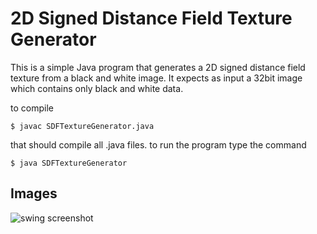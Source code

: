 
# 2D Signed Distance Field Texture Generator
This is a simple Java program that generates a 2D signed distance field texture 
from a black and white image. It expects as input a 32bit image which contains 
only black and white data.

to compile

	$ javac SDFTextureGenerator.java

that should compile all .java files. to run the program type the command

	$ java SDFTextureGenerator

## Images 
![swing screenshot](https://i.imgur.com/7ZpITlL.png)

